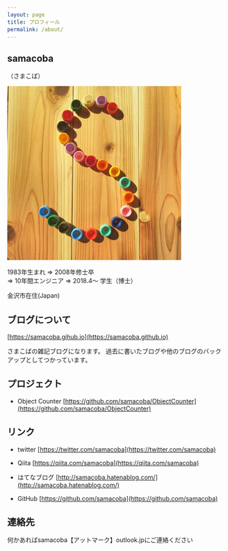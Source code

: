 ```yaml
---
layout: page
title: プロフィール
permalink: /about/
---
```



## samacoba
（さまこば）

![Image](/images/github-samacoba.jpg)

1983年生まれ ⇒ 2008年修士卒  
⇒ 10年間エンジニア ⇒ 2018.4～ 学生（博士）

金沢市在住(Japan)

## ブログについて
[https://samacoba.gihub.io](https://samacoba.github.io)

さまこばの雑記ブログになります。
過去に書いたブログや他のブログのバックアップとしてつかっています。

## プロジェクト
* Object Counter
[https://github.com/samacoba/ObjectCounter](https://github.com/samacoba/ObjectCounter)

## リンク
* twitter
[https://twitter.com/samacoba](https://twitter.com/samacoba)

* Qiita
[https://qiita.com/samacoba](https://qiita.com/samacoba)

* はてなブログ
[http://samacoba.hatenablog.com/](http://samacoba.hatenablog.com/)

* GitHub
[https://github.com/samacoba](https://github.com/samacoba)

## 連絡先
何かあればsamacoba【アットマーク】outlook.jpにご連絡ください


 
